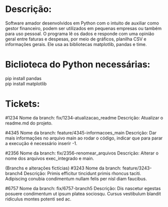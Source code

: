 # Descrição:
Software amador desenvolvidos em Python com o intuito de auxiliar como gestor financeiro, podem ser utilizados em pequenas empresas ou também para uso pessoal. O programa lê os dados e responde com uma opinião geral entre faturas e despesas, por meio de gráficos, planilha CSV e informações gerais. Ele usa as bibliotecas matplotlib, pandas e time.

# Biclioteca do Python necessárias:
pip install pandas <br>
pip install matplotlib


# Tickets:
#1234
Nome da branch: fix/1234-atualizacao_readme
Descrição: Atualizar o readme.md do projeto.

#4345
Nome da branch: feature/4345-informacoes_main
Descrição: Dar mais informações no arquivo main ao rodar o código, indicar que para parar a execução é necessário inserir -1.

#2356
Nome da branch: fix/2356-renomear_arquivos
Descrição: Alterar o nome dos arquivos exec_integrado e main.

(Branchs e alterações fictícias)
#3243
Nome da branch: feature/3243-branch4
Descrição: Primis efficitur tincidunt primis rhoncus taciti. Adipiscing conubia condimentum nullam felis per nisl diam faucibus. 

#6757
Nome da branch: fix/6757-branch5
Descrição: Dis nascetur egestas posuere condimentum ut ipsum platea sociosqu. Cursus vestibulum blandit ridiculus montes potenti sed ac. 